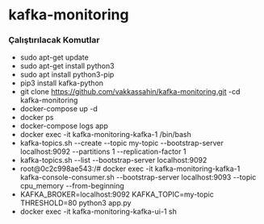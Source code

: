 # kafka-monitoring

### Çalıştırılacak Komutlar

- sudo apt-get update
- sudo apt-get install python3
- sudo apt install python3-pip
- pip3 install kafka-python 
- git clone https://github.com/vakkassahin/kafka-monitoring.git
-cd kafka-monitoring
- docker-compose up -d
- docker ps
- docker-compose logs app
- docker exec -it kafka-monitoring-kafka-1 /bin/bash
- kafka-topics.sh --create --topic my-topic --bootstrap-server localhost:9092 --partitions 1 --replication-factor 1
- kafka-topics.sh --list --bootstrap-server localhost:9092
- root@0c2c998ae543:/# docker exec -it kafka-monitoring-kafka-1 kafka-console-consumer.sh --bootstrap-server localhost:9093 --topic cpu_memory --from-beginning
- KAFKA_BROKER=localhost:9092 KAFKA_TOPIC=my-topic THRESHOLD=80 python3 app.py
- docker exec -it kafka-monitoring-kafka-ui-1 sh 

